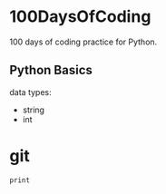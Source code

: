 # 100DaysOfCoding
100 days of coding practice for Python.

## Python Basics
data types:
* string
* int


# git
`print`

